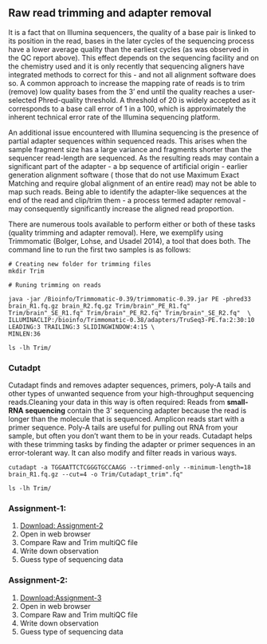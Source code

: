## Raw read trimming and adapter removal

It is a fact that on Illumina sequencers, the quality of a base pair is linked to its position in the read, bases in the later cycles of the sequencing process have a lower average quality than the earliest cycles (as was observed in the QC report above). This effect depends on the sequencing facility and on the chemistry used and it is only recently that sequencing aligners have integrated methods to correct for this - and not all alignment software does so. A common approach to increase the mapping rate of reads is to trim (remove) low quality bases from the 3’ end until the quality reaches a user-selected Phred-quality threshold. A threshold of 20 is widely accepted as it corresponds to a base call error of 1 in a 100, which is approximately the inherent technical error rate of the Illumina sequencing platform.

An additional issue encountered with Illumina sequencing is the presence of partial adapter sequences within sequenced reads. This arises when the sample fragment size has a large variance and fragments shorter than the sequencer read-length are sequenced. As the resulting reads may contain a significant part of the adapter - a bp sequence of artificial origin - earlier generation alignment software ( those that do not use Maximum Exact Matching and require global alignment of an entire read) may not be able to map such reads. Being able to identify the adapter-like sequences at the end of the read and clip/trim them - a process termed adapter removal - may consequently significantly increase the aligned read proportion.

There are numerous tools available to perform either or both of these tasks (quality trimming and adapter removal). Here, we exemplify using Trimmomatic (Bolger, Lohse, and Usadel 2014), a tool that does both. The command line to run the first two samples is as follows:

```
# Creating new folder for trimming files
mkdir Trim

# Runing trimming on reads

java -jar /Bioinfo/Trimmomatic-0.39/trimmomatic-0.39.jar PE -phred33 brain_R1.fq.gz brain_R2.fq.gz Trim/brain"_PE_R1.fq" Trim/brain"_SE_R1.fq" Trim/brain"_PE_R2.fq" Trim/brain"_SE_R2.fq"  \
ILLUMINACLIP:/bioinfo/Trimmomatic-0.38/adapters/TruSeq3-PE.fa:2:30:10 LEADING:3 TRAILING:3 SLIDINGWINDOW:4:15 \
MINLEN:36 

ls -lh Trim/

```

### Cutadpt
Cutadapt finds and removes adapter sequences, primers, poly-A tails and other types of unwanted sequence from your high-throughput sequencing reads.Cleaning your data in this way is often required: Reads from **small-RNA sequencing** contain the 3’ sequencing adapter because the read is longer than the molecule that is sequenced. Amplicon reads start with a primer sequence. Poly-A tails are useful for pulling out RNA from your sample, but often you don’t want them to be in your reads. Cutadapt helps with these trimming tasks by finding the adapter or primer sequences in an error-tolerant way. It can also modify and filter reads in various ways. 

```
cutadapt -a TGGAATTCTCGGGTGCCAAGG --trimmed-only --minimum-length=18 brain_R1.fq.gz --cut=4 -o Trim/Cutadapt_trim".fq"

ls -lh Trim/
```

### Assignment-1:
1. [Download: Assignment-2](https://github.com/bioinfokushwaha/Workshop/raw/master/Data/Assignment-2.tar.bz2)
2. Open in web browser
3. Compare Raw and Trim multiQC file
4. Write down observation
5. Guess type of sequencing data


### Assignment-2:
1. [Download:Assignment-3](https://github.com/bioinfokushwaha/Workshop/raw/master/Data/Assignment-3.tar.bz2)
2. Open in web browser
3. Compare Raw and Trim multiQC file
4. Write down observation
5. Guess type of sequencing data
